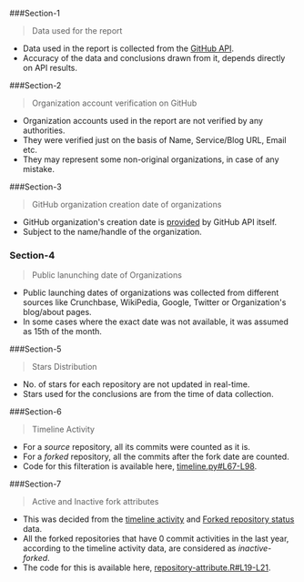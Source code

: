 ###Section-1

> Data used for the report

* Data used in the report is collected from the [GitHub API](https://developer.github.com/v3/).
* Accuracy of the data and conclusions drawn from it, depends directly on API results.

###Section-2

> Organization account verification on GitHub

* Organization accounts used in the report are not verified by any authorities.
* They were verified just on the basis of Name, Service/Blog URL, Email etc.
* They may represent some non-original organizations, in case of any mistake.

###Section-3

> GitHub organization creation date of organizations

* GitHub organization's creation date is [provided](https://developer.github.com/v3/orgs/#get-an-organization) by GitHub API itself.
* Subject to the name/handle of the organization.

### Section-4

> Public lanunching date of Organizations

* Public launching dates of organizations was collected from different sources like Crunchbase, WikiPedia, Google, Twitter or Organization's blog/about pages.
* In some cases where the exact date was not available, it was assumed as 15th of the month.

###Section-5

> Stars Distribution

* No. of stars for each repository are not updated in real-time.
* Stars used for the conclusions are from the time of data collection.

###Section-6

> Timeline Activity

* For a *source* repository, all its commits were counted as it is.
* For a *forked* repository, all the commits after the fork date are counted.
* Code for this filteration is available here, [timeline.py#L67-L98](https://github.com/pravj/ospi/blob/master/collector/timeline.py#L67-L98).

###Section-7

> Active and Inactive fork attributes

* This was decided from the [timeline activity](https://github.com/pravj/ospi/blob/master/data/timeline.csv) and [Forked repository status](https://github.com/pravj/ospi/blob/master/data/forked_repo_stats.csv) data.
* All the forked repositories that have 0 commit activities in the last year, according to the timeline activity data, are considered as *inactive-forked*.
* The code for this is available here, [repository-attribute.R#L19-L21](https://github.com/pravj/ospi/blob/master/R/repository-attribute.R#L19-L21).
